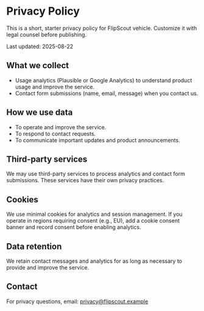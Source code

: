 # Privacy Policy

This is a short, starter privacy policy for FlipScout vehicle. Customize it with legal counsel before publishing.

Last updated: 2025-08-22

## What we collect
- Usage analytics (Plausible or Google Analytics) to understand product usage and improve the service.
- Contact form submissions (name, email, message) when you contact us.

## How we use data
- To operate and improve the service.
- To respond to contact requests.
- To communicate important updates and product announcements.

## Third-party services
We may use third-party services to process analytics and contact form submissions. These services have their own privacy practices.

## Cookies
We use minimal cookies for analytics and session management. If you operate in regions requiring consent (e.g., EU), add a cookie consent banner and record consent before enabling analytics.

## Data retention
We retain contact messages and analytics for as long as necessary to provide and improve the service.

## Contact
For privacy questions, email: privacy@flipscout.example